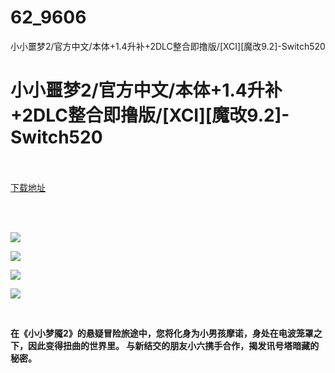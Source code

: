 # 62_9606
小小噩梦2/官方中文/本体+1.4升补+2DLC整合即撸版/[XCI][魔改9.2]-Switch520
# 小小噩梦2/官方中文/本体+1.4升补+2DLC整合即撸版/[XCI][魔改9.2]-Switch520
 <br/></br>
[下载地址](https://www.switch520.cc/article/9606 "下载地址")
<br/></br>

<p>&nbsp;</p>
<p><strong><img src="https://www.switch520.cc/muke_img/upload_art_editor_20210209-1_c7248541925ea0a33d91a4cf3b5216c6.jpg"></strong></p>
<p><strong><img src="https://www.switch520.cc/muke_img/upload_art_editor_20210209-1_d34b56a861c7ab2a89ba55fd58319bac.jpg"></strong></p>
<p><strong><img src="https://www.switch520.cc/muke_img/upload_art_editor_20210209-1_9d018b275393f61b2a10b34178e01660.jpg"></strong></p>
<p><strong><img src="https://www.switch520.cc/muke_img/upload_art_editor_20210209-1_b0a4da5cae241cf8e9ff80915ff41bed.jpg"></strong></p>
<p>&nbsp;</p>
<p><strong>在《小小梦魇2》的悬疑冒险旅途中，您将化身为小男孩摩诺，身处在电波笼罩之下，因此变得扭曲的世界里。 与新结交的朋友小六携手合作，揭发讯号塔暗藏的秘密。&nbsp;</strong></p>

